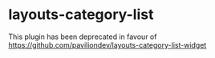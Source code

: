 # layouts-category-list

This plugin has been deprecated in favour of https://github.com/paviliondev/layouts-category-list-widget
